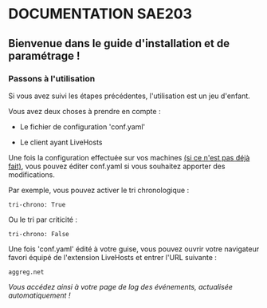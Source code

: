 # DOCUMENTATION SAE203


## Bienvenue dans le guide d'installation et de paramétrage !



### Passons à l'utilisation


Si vous avez suivi les étapes précédentes, l'utilisation est un jeu d'enfant.


Vous avez deux choses à prendre en compte :

- Le fichier de configuration 'conf.yaml'

- Le client ayant LiveHosts


Une fois la configuration effectuée sur vos machines [(si ce n'est pas déjà fait)](Etape1.md), vous pouvez éditer conf.yaml si vous souhaitez apporter des modifications.


Par exemple, vous pouvez activer le tri chronologique :

    tri-chrono: True

Ou le tri par criticité :

    tri-chrono: False


Une fois 'conf.yaml' édité à votre guise, vous pouvez ouvrir votre navigateur favori équipé de l'extension LiveHosts et entrer l'URL suivante :

    aggreg.net


*Vous accédez ainsi à votre page de log des événements, actualisée automatiquement !*


